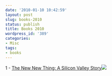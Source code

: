 ```yaml
---
date: '2010-01-10 10:42:59'
layout: post
slug: books-2010
status: publish
title: Books 2010
wordpress_id: '389'
categories:
- Misc
tags:
- books
---
```


1 - [The New New Thing: A Silicon Valley Story](http://www.amazon.com/gp/product/0140296468?ie=UTF8&tag=genedrift-20&linkCode=as2&camp=1789&creative=9325&creativeASIN=0140296468)![](http://www.assoc-amazon.com/e/ir?t=genedrift-20&l=as2&o=1&a=0140296468)


